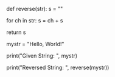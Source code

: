def reverse(str):
    s = ""
   
   for ch in str:
        s = ch + s
   
   return s


mystr = "Hello, World!"

print("Given String: ", mystr)


print("Reversed String: ", reverse(mystr))
